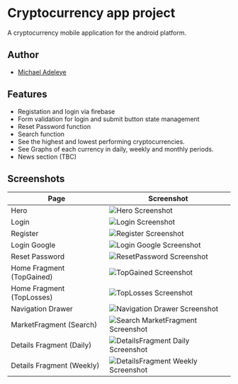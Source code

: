 
# Cryptocurrency app project

A cryptocurrency mobile application for the android platform.
## Author

- [Michael Adeleye](https://www.github.com/Tiger-Catori)


## Features


- Registation and login via firebase
- Form validation for login and submit button state management
- Reset Password function
- Search function
- See the highest and lowest performing cryptocurrencies.
- See Graphs of each currency in daily, weekly and monthly periods.
- News section (TBC)




## Screenshots


| Page  | Screenshot |
|-------|------------|
| Hero  | ![Hero Screenshot](https://github.com/Tiger-Catori/Individual-Project/blob/master/screenshot/Hero.png?raw=true) |
| Login | ![Login Screenshot](https://github.com/Tiger-Catori/Individual-Project/blob/master/screenshot/Login.png?raw=true) | 
| Register | ![Register Screenshot](https://github.com/Tiger-Catori/Individual-Project/blob/master/screenshot/Register.png?raw=true) |
| Login Google | ![Login Google Screenshot](https://github.com/Tiger-Catori/Individual-Project/blob/master/screenshot/LoginGoogle.png?raw=true) |
| Reset Password | ![ResetPassword Screenshot](https://github.com/Tiger-Catori/Individual-Project/blob/master/screenshot/ResetPassword.png?raw=true) |
| Home Fragment (TopGained) | ![TopGained Screenshot](https://github.com/Tiger-Catori/Individual-Project/blob/master/screenshot/TopGained.png?raw=true) |
| Home Fragment (TopLosses) | ![TopLosses Screenshot](https://github.com/Tiger-Catori/Individual-Project/blob/master/screenshot/TopLosses.png?raw=true) |
| Navigation Drawer | ![Navigation Drawer Screenshot](https://github.com/Tiger-Catori/Individual-Project/blob/master/screenshot/NavigationDrawer.png?raw=true) |
| MarketFragment (Search) | ![Search MarketFragment Screenshot](https://github.com/Tiger-Catori/Individual-Project/blob/master/screenshot/SearchMarketFragment.png?raw=true) |
| Details Fragment (Daily) | ![DetailsFragment Daily Screenshot](https://github.com/Tiger-Catori/Individual-Project/blob/master/screenshot/DetailsFragmentDaily.png?raw=true) |
| Details Fragment (Weekly) | ![DetailsFragment Weekly Screenshot](https://github.com/Tiger-Catori/Individual-Project/blob/master/screenshot/DetailsFragmentWeekly.png?raw=true) |

